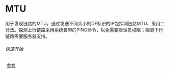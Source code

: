 # MTU

用于发现链路的MTU，通过发送不同大小的DF标识的IP包探测链路MTU、采用二分法。探测上行链路采用系统自带的PING命令，以免需要管理员权限；探测下行链路需要服务器支持。

###### 快速开始

​		[参考](https://github.com/lysShub/mtu/tree/master/test)

